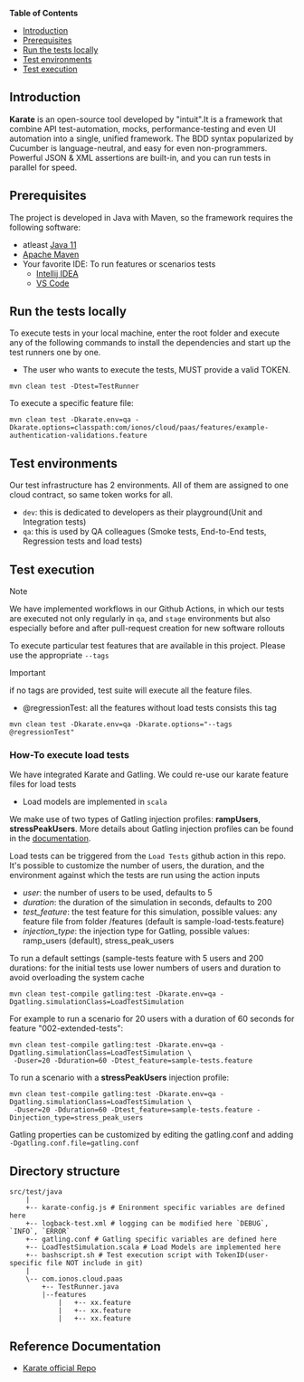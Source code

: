 **Table of Contents**
- [Introduction](#introduction)
- [Prerequisites](#prerequisites)
- [Run the tests locally](#run-the-tests-locally)
- [Test environments](#test-environments)
- [Test execution](#test-execution)


## Introduction

**Karate** is an open-source tool developed by "intuit".It is a framework that combine API test-automation, mocks, performance-testing and even UI automation into a single, unified framework. The BDD syntax popularized by Cucumber is language-neutral, and easy for even non-programmers. Powerful JSON & XML assertions are built-in, and you can run tests in parallel for speed.

## Prerequisites
The project is developed in Java with Maven, so the framework requires the following software:

* atleast [Java 11](https://www.oracle.com/java/technologies/downloads/)
* [Apache Maven](https://maven.apache.org)
* Your favorite IDE: To run features or scenarios tests
    * [Intellij IDEA](https://www.jetbrains.com/)
    * [VS Code](https://code.visualstudio.com/)

## Run the tests locally

To execute tests in your local machine, enter the root folder and execute any of the following commands to install the dependencies and start up the test runners one by one.

* The user who wants to execute the tests, MUST provide a valid TOKEN.

```
mvn clean test -Dtest=TestRunner
```
To execute a specific feature file:
```
mvn clean test -Dkarate.env=qa -Dkarate.options=classpath:com/ionos/cloud/paas/features/example-authentication-validations.feature
```

## Test environments
Our test infrastructure has 2 environments. All of them are assigned to one cloud contract, so same token works for all.
* ``dev``: this is dedicated to developers as their playground(Unit and Integration tests)
* ``qa``: this is used by QA colleagues (Smoke tests, End-to-End tests, Regression tests and load tests)

## Test execution
> [!NOTE]
> We have implemented workflows in our Github Actions, in which our tests are executed not only regularly in ``qa``, and ``stage`` environments but also especially before and after pull-request creation for new software rollouts

To execute particular test features that are available in this project. Please use the appropriate ``--tags``

> [!IMPORTANT]
> if no tags are provided, test suite will execute all the feature files.

* @regressionTest: all the features without load tests consists this tag

```
mvn clean test -Dkarate.env=qa -Dkarate.options="--tags @regressionTest"
```

### How-To execute load tests

We have integrated Karate and Gatling. We could re-use our karate feature files for load tests
* Load models are implemented in ``scala``

We make use of two types of Gatling injection profiles: __rampUsers__, __stressPeakUsers__. More details about Gatling injection profiles can be found in the [documentation](https://gatling.io/docs/gatling/reference/current/core/injection/).

Load tests can be triggered from the `Load Tests` github action in this repo. It's possible to customize the number of users, the duration, and the environment against which the tests are run using the action inputs

- _user_: the number of users to be used, defaults to 5
- _duration_: the duration of the simulation in seconds, defaults to 200
- _test_feature_: the test feature for this simulation, possible values: any feature file from folder /features (default is sample-load-tests.feature)
- _injection_type_: the injection type for Gatling, possible values: ramp_users (default), stress_peak_users

To run a default settings (sample-tests feature with 5 users and 200 durations:
for the initial tests use lower numbers of users and duration to avoid overloading the system cache
```
mvn clean test-compile gatling:test -Dkarate.env=qa -Dgatling.simulationClass=LoadTestSimulation
```

For example to run a scenario for 20 users with a duration of 60 seconds for feature "002-extended-tests":
```
mvn clean test-compile gatling:test -Dkarate.env=qa -Dgatling.simulationClass=LoadTestSimulation \
 -Duser=20 -Dduration=60 -Dtest_feature=sample-tests.feature
```
To run a scenario with a __stressPeakUsers__ injection profile:
```
mvn clean test-compile gatling:test -Dkarate.env=qa -Dgatling.simulationClass=LoadTestSimulation \
 -Duser=20 -Dduration=60 -Dtest_feature=sample-tests.feature -Dinjection_type=stress_peak_users
```

Gatling properties can be customized by editing the gatling.conf and adding `-Dgatling.conf.file=gatling.conf`

## Directory structure

```
src/test/java
    |
    +-- karate-config.js # Enironment specific variables are defined here
    +-- logback-test.xml # logging can be modified here `DEBUG`, `INFO`, `ERROR` 
    +-- gatling.conf # Gatling specific variables are defined here
    +-- LoadTestSimulation.scala # Load Models are implemented here
    +-- bashscript.sh # Test execution script with TokenID(user-specific file NOT include in git)
    |
    \-- com.ionos.cloud.paas
        +-- TestRunner.java
        |--features
            |   +-- xx.feature
            |   +-- xx.feature
            |   +-- xx.feature
```

## Reference Documentation
* [Karate official Repo](https://github.com/intuit/karate)

